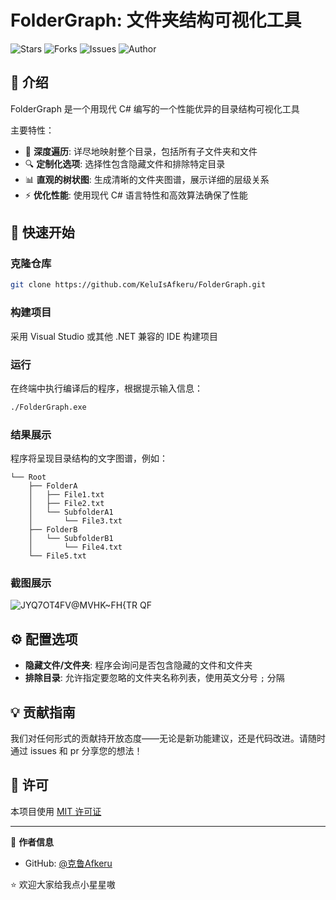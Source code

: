 # FolderGraph: 文件夹结构可视化工具

![Stars](https://img.shields.io/github/stars/KeluIsAfkeru/FolderGraph)
![Forks](https://img.shields.io/github/forks/KeluIsAfkeru/FolderGraph)
![Issues](https://img.shields.io/github/issues/KeluIsAfkeru/FolderGraph)
![Author](https://img.shields.io/badge/author-KeluIsAfkeru-blue)

## 🌟 介绍

FolderGraph 是一个用现代 C# 编写的一个性能优异的目录结构可视化工具

主要特性：

- 📁 **深度遍历**: 详尽地映射整个目录，包括所有子文件夹和文件
- 🔍 **定制化选项**: 选择性包含隐藏文件和排除特定目录
- 📊 **直观的树状图**: 生成清晰的文件夹图谱，展示详细的层级关系
- ⚡ **优化性能**: 使用现代 C# 语言特性和高效算法确保了性能

## 🚀 快速开始

### 克隆仓库

```bash
git clone https://github.com/KeluIsAfkeru/FolderGraph.git
```

### 构建项目

采用 Visual Studio 或其他 .NET 兼容的 IDE 构建项目

### 运行

在终端中执行编译后的程序，根据提示输入信息：

```bash
./FolderGraph.exe
```

### 结果展示

程序将呈现目录结构的文字图谱，例如：

```
└── Root
    ├── FolderA
    │   ├── File1.txt
    │   ├── File2.txt
    │   └── SubfolderA1
    │       └── File3.txt
    ├── FolderB
    │   └── SubfolderB1
    │       └── File4.txt
    └── File5.txt
```

### 截图展示
![JYQ7OT4FV@MVHK~FH{TR QF](https://github.com/KeluIsAfkeru/FolderGraph/assets/107661829/1cd6920c-7a94-4439-88e4-05f237c46dcd)


## ⚙️ 配置选项

- **隐藏文件/文件夹**: 程序会询问是否包含隐藏的文件和文件夹
- **排除目录**: 允许指定要忽略的文件夹名称列表，使用英文分号 `;` 分隔

## 💡 贡献指南

我们对任何形式的贡献持开放态度——无论是新功能建议，还是代码改进。请随时通过 issues 和 pr 分享您的想法！

## 📄 许可

本项目使用 [MIT 许可证](LICENSE)

---

👤 **作者信息**

- GitHub: [@克鲁Afkeru](https://github.com/KeluIsAfkeru)

⭐ 欢迎大家给我点小星星嗷
